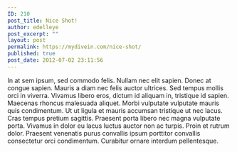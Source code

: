 ```yaml
---
ID: 210
post_title: Nice Shot!
author: edelleye
post_excerpt: ""
layout: post
permalink: https://mydivein.com/nice-shot/
published: true
post_date: 2012-07-02 23:11:56
---
```

In at sem ipsum, sed commodo felis. Nullam nec elit sapien. Donec at congue sapien. Mauris a diam nec felis auctor ultrices. Sed tempus mollis orci in viverra. Vivamus libero eros, dictum id aliquam in, tristique id sapien. Maecenas rhoncus malesuada aliquet. Morbi vulputate vulputate mauris quis condimentum. Ut ut ligula et mauris accumsan tristique ut nec lacus. Cras tempus pretium sagittis. Praesent porta libero nec magna vulputate porta. Vivamus in dolor eu lacus luctus auctor non ac turpis. Proin et rutrum dolor. Praesent venenatis purus convallis ipsum porttitor convallis consectetur orci condimentum. Curabitur ornare interdum pellentesque.